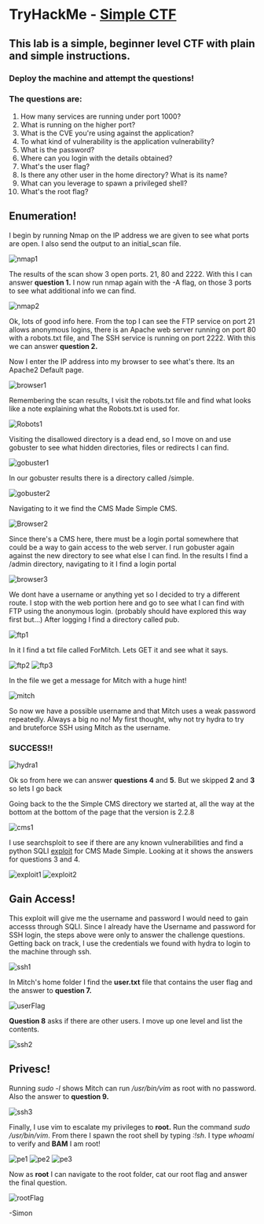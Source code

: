 # TryHackMe - [Simple CTF](https://tryhackme.com/room/easyctf)

## This lab is a simple, beginner level CTF with plain and simple instructions.
### Deploy the machine and attempt the questions! 

### The questions are: 

1. How many services are running under port 1000?
2. What is running on the higher port?
3. What is the CVE you're using against the application?
4. To what kind of vulnerability is the application vulnerability?
5. What is the password?
6. Where can you login with the details obtained?
7. What's the user flag?
8. Is there any other user in the home directory? What is its name?
9. What can you leverage to spawn a privileged shell?
10. What's the root flag?


## Enumeration!

I begin by running Nmap on the IP address we are given to see what ports are open. I also send the output to an initial_scan file.


![nmap1](https://user-images.githubusercontent.com/90977933/134067866-59186214-18a9-4d9c-88d4-ae4de982122b.png)


The results of the scan show 3 open ports. 21, 80 and 2222. With this I can answer **question 1.**
I now run nmap again with the -A flag, on those 3 ports to see what additional info we can find.


![nmap2](https://user-images.githubusercontent.com/90977933/134067903-51c16fa5-0269-4b38-be82-380c1ae45ff4.png)


Ok, lots of good info here. From the top I can see the FTP service on port 21 allows anonymous logins, there is an Apache web server running on port 80 with a robots.txt file, and The SSH service is running on port 2222. With this we can answer **question 2.**

Now I enter the IP address into my browser to see what's there. Its an Apache2 Default page.


![browser1](https://user-images.githubusercontent.com/90977933/134068007-34eeed00-e0b9-42bd-9424-fe545ae4bfbf.png)


Remembering the scan results, I visit the robots.txt file and find what looks like a note explaining what the Robots.txt is used for.


![Robots1](https://user-images.githubusercontent.com/90977933/134068654-925ca810-d763-4281-89e6-a28b59968da4.png)


Visiting the disallowed directory is a dead end, so I move on and use gobuster to see what hidden directories, files or redirects I can find.


![gobuster1](https://user-images.githubusercontent.com/90977933/134069180-182bbd79-77e0-4d76-a94b-e0de358f2f01.png)


In our gobuster results there is a directory called /simple. 
 

![gobuster2](https://user-images.githubusercontent.com/90977933/134069224-4e3f9849-3851-4e3c-8657-11aafee5abc9.png)


Navigating to it we find the CMS Made Simple CMS.


![Browser2](https://user-images.githubusercontent.com/90977933/134069281-4cc6b40d-43d7-41e7-a6fc-753d3857e463.png)


Since there's a CMS here, there must be a login portal somewhere that could be a way to gain access to the web server. I run gobuster again against the new directory to see what else I can find. In the results I find a /admin directory, navigating to it I find a login portal


![browser3](https://user-images.githubusercontent.com/90977933/134069408-3341c6bc-4c6f-4c0d-b6e0-6f15a557fb7f.png)


We dont have a username or anything yet so I decided to try a different route. I stop with the web portion here and go to see what I can find with FTP using the anonymous login. (probably should have explored this way first but...)
After logging I find a directory called pub.


![ftp1](https://user-images.githubusercontent.com/90977933/134069901-5d59985c-1e4e-489d-b710-03428961a2ba.png)


In it I find a txt file called ForMitch. Lets GET it and see what it says.


![ftp2](https://user-images.githubusercontent.com/90977933/134069947-cdbee143-5f5b-4ff5-9e12-b37a20161ab3.png)
![ftp3](https://user-images.githubusercontent.com/90977933/134069975-5260a7b0-c515-429b-93cd-4ffd58968a67.png)



In the file we get a message for Mitch with a huge hint!



![mitch](https://user-images.githubusercontent.com/90977933/134070160-52f2748a-c3b1-4165-a77b-31661961fe5d.png)



So now we have a possible username and that Mitch uses a weak password repeatedly. Always a big no no!
My first thought, why not try hydra to try and bruteforce SSH using Mitch as the username.  

### SUCCESS!!


![hydra1](https://user-images.githubusercontent.com/90977933/134070805-f56812a4-d93c-40c8-90bb-75da810808dc.png)


Ok so from here we can answer **questions 4** and **5**. But we skipped **2** and **3** so lets I go back


Going back to the the Simple CMS directory we started at, all the way at the bottom at the bottom of the page that the version is 2.2.8


![cms1](https://user-images.githubusercontent.com/90977933/134071358-014c117d-6e65-46df-839e-9ac158c7c10f.png)


I use searchsploit to see if there are any known vulnerabilities and find a python SQLI [exploit](https://www.exploit-db.com/exploits/46635) for CMS Made Simple. Looking at it shows the answers for questions 3 and 4.


![exploit1](https://user-images.githubusercontent.com/90977933/134072190-87fd2b3b-7785-458f-9a51-88ee94aecf1c.png)
![exploit2](https://user-images.githubusercontent.com/90977933/134072228-03269914-f0a7-4c6e-9935-1856fef004da.png)


## Gain Access!


This exploit will give me the username and password I would need to gain accesss through SQLI. Since I already have the Username and password for SSH login, the steps above were only to answer the challenge questions. Getting back on track, I use the credentials we found with hydra to login to the machine through ssh.


![ssh1](https://user-images.githubusercontent.com/90977933/134074685-b651bdc2-81a8-4d72-aec2-f7bd84e8d743.png)


In Mitch's home folder I find the **user.txt** file that contains the user flag and the answer to **question 7.** 


![userFlag](https://user-images.githubusercontent.com/90977933/134074855-fc4b2b63-6d5a-49a5-accf-729b09ddced4.png)


**Question 8** asks if there are other users. I move up one level and list the contents.


![ssh2](https://user-images.githubusercontent.com/90977933/134075108-9ed77661-f235-469d-a748-0de97e0dfeef.png)



## Privesc!


Running *sudo -l* shows Mitch can run */usr/bin/vim* as root with no password. Also the answer to **question 9.**


![ssh3](https://user-images.githubusercontent.com/90977933/134075454-a74fc54d-e383-471f-884b-371bd378e989.png)


Finally, I use vim to escalate my privileges to **root.** Run the command *sudo /usr/bin/vim*. From there I spawn the root shell by typing *:!sh*. I type *whoami* to verify and **BAM** I am root! 



![pe1](https://user-images.githubusercontent.com/90977933/134075938-bac2d54e-8b5e-4661-8206-20b453ab6870.png)
![pe2](https://user-images.githubusercontent.com/90977933/134075948-c87d06c1-d6a7-40da-b9bf-4321d345607f.png)
![pe3](https://user-images.githubusercontent.com/90977933/134075957-2e441bd8-ec5e-4021-8831-3bf76741d9a8.png)



Now as **root** I can navigate to the root folder, cat our root flag and answer the final question.

![rootFlag](https://user-images.githubusercontent.com/90977933/134076044-7d2f9d1e-1aa5-4a39-a05d-b034a3540dc8.png)


-Simon 

